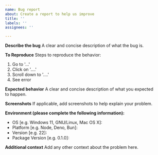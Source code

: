 ```yaml
---
name: Bug report
about: Create a report to help us improve
title: ''
labels: ''
assignees: ''

---
```


**Describe the bug**
A clear and concise description of what the bug is.

**To Reproduce**
Steps to reproduce the behavior:
1. Go to '...'
2. Click on '....'
3. Scroll down to '....'
4. See error

**Expected behavior**
A clear and concise description of what you expected to happen.

**Screenshots**
If applicable, add screenshots to help explain your problem.

**Environment (please complete the following information):**
 - OS [e.g. Windows 11, GNU/Linux, Mac OS X]: 
 - Platform [e.g. Node, Deno, Bun]: 
 - Version [e.g. 22]: 
 - Package Version [e.g. 0.1.0]: 

**Additional context**
Add any other context about the problem here.
